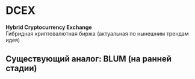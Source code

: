 # DCEX

**Hybrid Cryptocurrency Exchange**  
Гибридная криптовалютная биржа (актуальная по нынешним трендам идея)

## Существующий аналог: BLUM (на ранней стадии)
